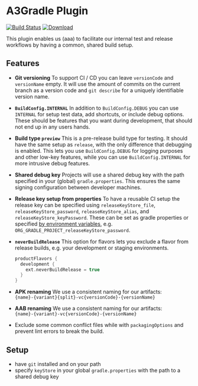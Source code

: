 <!-- markdownlint-disable MD013 -->

# A3Gradle Plugin

[![Build Status](https://travis-ci.org/allaboutapps/A3GradlePlugin.svg?branch=master)](https://travis-ci.org/allaboutapps/A3GradlePlugin)
[![Download](https://api.bintray.com/packages/allaboutapps/A3-Android/at.allaboutapps.gradle.plugin/images/download.svg)](https://bintray.com/allaboutapps/A3-Android/at.allaboutapps.gradle.plugin/_latestVersion)

This plugin enables us (aaa) to facilitate our internal test and release workflows by having a common, shared build setup.

## Features

* **Git versioning** To support CI / CD you can leave `versionCode` and `versionName` empty. It will use the amount of commits on the current branch as a version code and `git describe` for a uniquely identifiable version name.

* **`BuildConfig.INTERNAL`** In addition to `BuildConfig.DEBUG` you can use `INTERNAL` for setup test data, add shortcuts, or include debug options. These should be features that you want during development, that should not end up in any users hands.

* **Build type `preview`** This is a pre-release build type for testing. It should have the same setup as `release`, with the only difference that debugging is enabled. This lets you use `BuildConfig.DEBUG` for logging purposes and other low-key features, while you can use `BuildConfig.INTERNAL` for more intrusive debug features.

* **Shared debug key** Projects will use a shared debug key with the path specified in your (global) `gradle.properties`. This ensures the same signing configuration between developer machines.

* **Release key setup from properties** To have a reusable CI setup the release key can be specified using `releaseKeyStore_file`, `releaseKeyStore_password`, `releaseKeyStore_alias`, and `releaseKeyStore_keyPassword`. These can be set as gradle properties or specified [by environment variables](https://docs.gradle.org/current/userguide/build_environment.html), e.g. `ORG_GRADLE_PROJECT_releaseKeyStore_password`.

* **`neverBuildRelease`** This option for flavors lets you exclude a flavor from release builds, e.g. your development or staging environments.

  ```groovy
  productFlavors {
    development {
      ext.neverBuildRelease = true
    }
  }
  ```

* **APK renaming** We use a consistent naming for our artifacts:  
`{name}-{variant}{split}-vc{versionCode}-{versionName}`

* **AAB renaming** We use a consistent naming for our artifacts:  
`{name}-{variant}-vc{versionCode}-{versionName}`

* Exclude some common conflict files while with `packagingOptions` and prevent lint errors to break the build.

## Setup

* have `git` installed and on your path
* specify `keyStore` in your global `gradle.properties` with the path to a shared debug key
